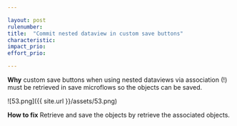 ```yaml
---

layout: post
rulenumber: 
title:  "Commit nested dataview in custom save buttons"
characteristic: 
impact_prio: 
effort_prio:

---
```


**Why**
 custom save buttons when using nested dataviews via association (!) must be retrieved in save microflows so the objects can be saved.

![53.png]({{ site.url }}/assets/53.png)

**How to fix**
Retrieve and save the objects by retrieve the associated objects.
